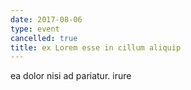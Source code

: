 ```yaml
---
date: 2017-08-06
type: event
cancelled: true
title: ex Lorem esse in cillum aliquip
---
```

ea dolor nisi ad pariatur. irure
